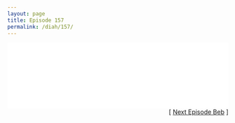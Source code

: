```yaml
---
layout: page
title: Episode 157
permalink: /diah/157/
---
```


<iframe allowfullscreen="true" frameborder="0" style="width:100%;" marginheight="0" marginwidth="0" mozallowfullscreen="true" scrolling="NO" src="//gdriveplayer.us/embed2.php?link=oCHxCKgG9hMKrfZicIyTSwkQgqcw7baxhcx%252BvxoGFVnz9V30l2YfE%252F8%252B%252FAE3ofxBN2ECjRe9ck49kHJ%252FPmMqfcA0pzgVoo8sn8Wvcwkt6vYGVW7T5tDpkDtxfvv34UO0c3XVp4Y2Yg33RF%252BV%252FuyI7bOWfNvp9Fg0f0YlxnWNLeg5GrTOJRvLl70aRZjc7DCqBMdsYaIY%252FN0GelzpzWKlsD&amp;no_adult=yes" webkitallowfullscreen="true"></iframe>

<div align="right">[ <a href="/diah/158/">Next Episode Beb</a> ]</div>

